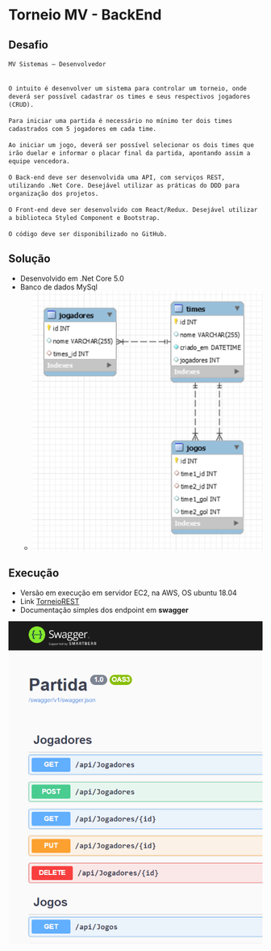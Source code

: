 ﻿# Torneio MV - BackEnd


## Desafio

```
MV Sistemas – Desenvolvedor


O intuito é desenvolver um sistema para controlar um torneio, onde deverá ser possível cadastrar os times e seus respectivos jogadores (CRUD).

Para iniciar uma partida é necessário no mínimo ter dois times cadastrados com 5 jogadores em cada time.

Ao iniciar um jogo, deverá ser possível selecionar os dois times que irão duelar e informar o placar final da partida, apontando assim a equipe vencedora.

O Back-end deve ser desenvolvida uma API, com serviços REST, utilizando .Net Core. Desejável utilizar as práticas do DDD para organização dos projetos.

O Front-end deve ser desenvolvido com React/Redux. Desejável utilizar a biblioteca Styled Component e Bootstrap.

O código deve ser disponibilizado no GitHub.
```

## Solução

* Desenvolvido em .Net Core 5.0
* Banco de dados MySql
  * ![Modelo TimeDB](./Partida/modelo.PNG?raw=true "TimeDB")

## Execução

* Versão em execução em servidor EC2, na AWS, OS ubuntu 18.04
* Link [TorneioREST](https://torneio.ddns.net)
* Documentação simples dos endpoint em **swagger**

![Swagger](./Partida/torneio_swagger.PNG?raw=true "Swagger")